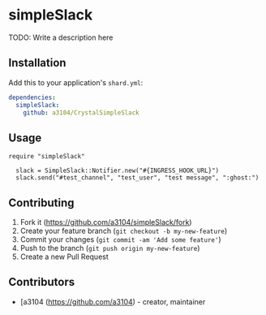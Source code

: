# simpleSlack

TODO: Write a description here

## Installation

Add this to your application's `shard.yml`:

```yaml
dependencies:
  simpleSlack:
    github: a3104/CrystalSimpleSlack
```

## Usage

```crystal
require "simpleSlack"

  slack = SimpleSlack::Notifier.new("#{INGRESS_HOOK_URL}")
  slack.send("#test_channel", "test_user", "test message", ":ghost:")

```



## Contributing

1. Fork it (<https://github.com/a3104/simpleSlack/fork>)
2. Create your feature branch (`git checkout -b my-new-feature`)
3. Commit your changes (`git commit -am 'Add some feature'`)
4. Push to the branch (`git push origin my-new-feature`)
5. Create a new Pull Request

## Contributors

- [a3104 (https://github.com/a3104)  - creator, maintainer
